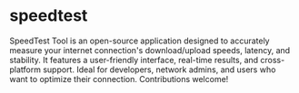 # speedtest

SpeedTest Tool is an open-source application designed to accurately measure your internet connection's download/upload speeds, latency, and stability. It features a user-friendly interface, real-time results, and cross-platform support. Ideal for developers, network admins, and users who want to optimize their connection. Contributions welcome!
